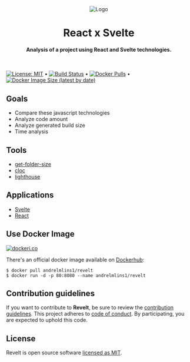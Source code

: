 <div align="center">
  <img alt="Logo" src="https://raw.githubusercontent.com/andrelmlins/revelt/master/logo.png" />
  <h1>React x Svelte</h1>
  <h4>Analysis of a project using React and Svelte technologies.</h4>
  <br />
</div>

[![License: MIT](https://img.shields.io/badge/License-MIT-yellow.svg)](https://github.com/andrelmlins/revelt/blob/master/LICENSE) &bull; [![Build Status](https://travis-ci.com/andrelmlins/revelt.svg?branch=master)](https://travis-ci.com/andrelmlins/revelt) &bull; [![Docker Pulls](https://img.shields.io/docker/pulls/andrelmlins1/revelt)](https://hub.docker.com/repository/docker/andrelmlins1/revelt) &bull; [![Docker Image Size (latest by date)](https://img.shields.io/docker/image-size/andrelmlins1/revelt)](https://hub.docker.com/repository/docker/andrelmlins1/revelt)

## Goals

- Compare these javascript technologies
- Analyze code amount
- Analyze generated build size
- Time analysis

## Tools

- [get-folder-size](https://github.com/alessioalex/get-folder-size)
- [cloc](https://github.com/kentcdodds/cloc)
- [lighthouse](https://github.com/GoogleChrome/lighthouse)

## Applications

- [Svelte](https://revelt.netlify.app/svelte/)
- [React](https://revelt.netlify.app/react/)

## Use Docker Image

[![dockeri.co](https://dockeri.co/image/andrelmlins1/revelt)](https://hub.docker.com/r/andrelmlins1/revelt)

There's an official docker image available on [Dockerhub](https://hub.docker.com/r/andrelmlins1/revelt):

```
$ docker pull andrelmlins1/revelt
$ docker run -d -p 80:8080 --name andrelmlins1/revelt
```

## Contribution guidelines

If you want to contribute to **Revelt**, be sure to review the
[contribution guidelines](CONTRIBUTING.md). This project adheres to
[code of conduct](CODE_OF_CONDUCT.md). By participating, you are expected to
uphold this code.

## License

Revelt is open source software [licensed as MIT](https://github.com/andrelmlins/revelt/blob/master/LICENSE).

